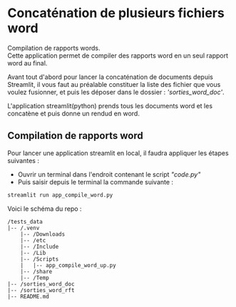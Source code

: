 
# Concaténation de plusieurs fichiers word

Compilation de rapports words.  
Cette application permet de compiler des rapports word en un seul rapport word au final.

Avant tout d'abord pour lancer la concaténation de documents depuis Streamlit, il vous faut au préalable constituer la liste des fichier que vous voulez fusionner, et puis les déposer dans le dossier : *'sorties_word_doc'*.


L'application streamlit(python) prends tous les documents word et les concatène et puis donne un rendud en word.

## Compilation de rapports word

Pour lancer une application streamlit en local, il faudra appliquer les étapes suivantes :


- Ouvrir un terminal dans l'endroit contenant le script *"code.py"*  
- Puis saisir depuis le terminal la commande suivante :

```python
streamlit run app_compile_word.py
```

Voici le schéma du repo :  

```
/tests_data
|-- /.venv
	|-- /Downloads
	|-- /etc
	|-- /Include
	|-- /Lib
	|-- /Scripts
	|   |-- app_compile_word_up.py
	|-- /share
	|-- /Temp
|-- /sorties_word_doc
|-- /sorties_word_rft
|-- README.md
```